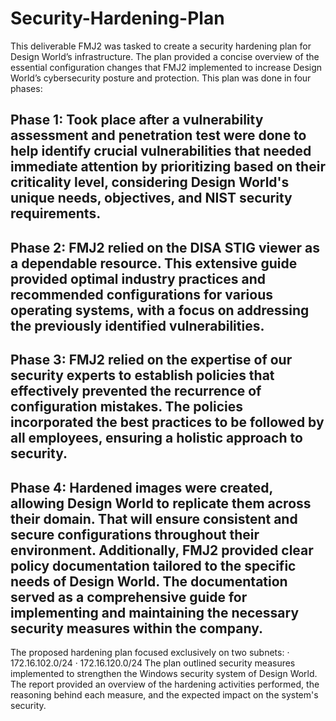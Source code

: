 # Security-Hardening-Plan

This deliverable FMJ2 was tasked to create a security hardening plan for Design World’s infrastructure. The plan provided a concise overview of the essential configuration changes that FMJ2 implemented to increase Design World’s cybersecurity posture and protection. This plan was done in four phases:

## Phase 1: Took place after a vulnerability assessment and penetration test were done to help identify crucial vulnerabilities that needed immediate attention by prioritizing based on their criticality level, considering Design World's unique needs, objectives, and NIST security requirements. 

## Phase 2: FMJ2 relied on the DISA STIG viewer as a dependable resource. This extensive guide provided optimal industry practices and recommended configurations for various operating systems, with a focus on addressing the previously identified vulnerabilities.

## Phase 3: FMJ2 relied on the expertise of our security experts to establish policies that effectively prevented the recurrence of configuration mistakes. The policies incorporated the best practices to be followed by all employees, ensuring a holistic approach to security.

## Phase 4: Hardened images were created, allowing Design World to replicate them across their domain. That will ensure consistent and secure configurations throughout their environment. Additionally, FMJ2 provided clear policy documentation tailored to the specific needs of Design World. The documentation served as a comprehensive guide for implementing and maintaining the necessary security measures within the company.
The proposed hardening plan focused exclusively on two subnets: 
·	172.16.102.0/24
·	172.16.120.0/24
The plan outlined security measures implemented to strengthen the Windows security system of Design World. The report provided an overview of the hardening activities performed, the reasoning behind each measure, and the expected impact on the system's security.

